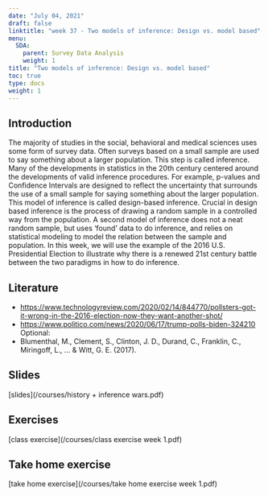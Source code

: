 ```yaml
---
date: "July 04, 2021"
draft: false
linktitle: "week 37 - Two models of inference: Design vs. model based"
menu:
  SDA:
    parent: Survey Data Analysis
    weight: 1
title: "Two models of inference: Design vs. model based"
toc: true
type: docs
weight: 1
---
```


## Introduction

The majority of studies in the social, behavioral and medical sciences uses some form of survey data. Often surveys based on a small sample are used to say something about a larger population. This step is called inference. Many of the developments in statistics in the 20th century centered around the developments of valid inference procedures. For example, p-values and Confidence Intervals are designed to reflect the uncertainty that surrounds the use of a small sample for saying something about the larger population. This model of inference is called design-based inference. Crucial in design based inference is the process of drawing a random sample in a controlled way from the population. A second model of inference does not a neat random sample, but uses ‘found’ data to do inference, and relies on statistical modeling to model the relation between the sample and population. In this week, we will use the example of the 2016 U.S. Presidential Election to illustrate why there is a renewed 21st century battle between the two paradigms in how to do inference.

## Literature

- https://www.technologyreview.com/2020/02/14/844770/pollsters-got-it-wrong-in-the-2016-election-now-they-want-another-shot/
- https://www.politico.com/news/2020/06/17/trump-polls-biden-324210
Optional:
- Blumenthal, M., Clement, S., Clinton, J. D., Durand, C., Franklin, C., Miringoff, L., … & Witt, G. E. (2017). 

## Slides

[slides](/courses/history + inference wars.pdf)

## Exercises

[class exercise](/courses/class exercise week 1.pdf)

## Take home exercise

[take home exercise](/courses/take home exercise week 1.pdf)
